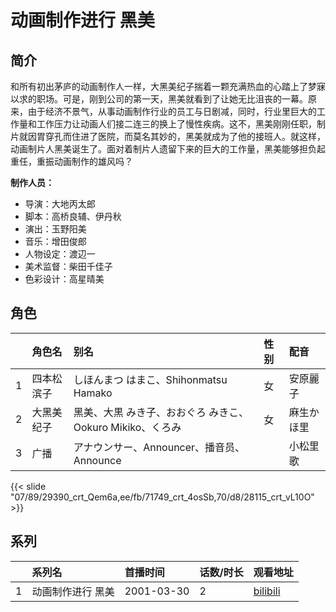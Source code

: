 # 动画制作进行 黑美

 
## 简介

和所有初出茅庐的动画制作人一样，大黑美纪子揣着一颗充满热血的心踏上了梦寐以求的职场。可是，刚到公司的第一天，黑美就看到了让她无比沮丧的一幕。原来，由于经济不景气，从事动画制作行业的员工与日剧减，同时，行业里巨大的工作量和工作压力让动画人们接二连三的换上了慢性疾病。这不，黑美刚刚任职，制片就因胃穿孔而住进了医院，而莫名其妙的，黑美就成为了他的接班人。就这样，动画制片人黑美诞生了。面对着制片人遗留下来的巨大的工作量，黑美能够担负起重任，重振动画制作的雄风吗？

**制作人员：**
- 导演：大地丙太郎
- 脚本：高桥良辅、伊丹秋
- 演出：玉野阳美
- 音乐：增田俊郎
- 人物设定：渡辺一
- 美术监督：柴田千佳子
- 色彩设计：高星晴美

## 角色

|     |   角色名   |   别名  | 性别 |  配音  |
|:--- |:------  |:----      |:---  |:--   |
| 1 | 四本松滨子 | しほんまつ はまこ、Shihonmatsu Hamako | 女 | 安原麗子 |
| 2 | 大黑美纪子 | 黑美、大黒 みき子、おおぐろ みきこ、Ookuro Mikiko、くろみ | 女 | 麻生かほ里 |
| 3 | 广播 | アナウンサー、Announcer、播音员、Announce |  | 小松里歌 |

{{< slide "07/89/29390_crt_Qem6a,ee/fb/71749_crt_4osSb,70/d8/28115_crt_vL10O" >}}

## 系列

|     |   系列名   |   首播时间  | 话数/时长  | 观看地址 |
|:---  |:------    |:----      |:---       |:---  |
| 1 | 动画制作进行 黑美 | 2001-03-30 | 2| [bilibili](https://www.bilibili.com/video/BV1as411S72U)|




